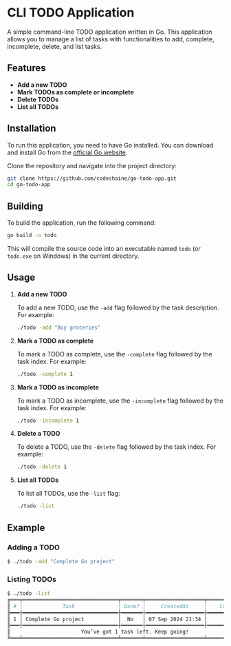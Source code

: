 # CLI TODO Application

A simple command-line TODO application written in Go. This application allows you to manage a list of tasks with functionalities to add, complete, incomplete, delete, and list tasks.

## Features

- **Add a new TODO**
- **Mark TODOs as complete or incomplete**
- **Delete TODOs**
- **List all TODOs**

## Installation

To run this application, you need to have Go installed. You can download and install Go from the [official Go website](https://golang.org/dl/).

Clone the repository and navigate into the project directory:

```bash
git clone https://github.com/codeshaine/go-todo-app.git
cd go-todo-app
```

## Building

To build the application, run the following command:

```bash
go build -o todo
```

This will compile the source code into an executable named `todo` (or `todo.exe` on Windows) in the current directory.

## Usage

1. **Add a new TODO**

   To add a new TODO, use the `-add` flag followed by the task description. For example:

   ```bash
   ./todo -add "Buy groceries"
   ```

2. **Mark a TODO as complete**

   To mark a TODO as complete, use the `-complete` flag followed by the task index. For example:

   ```bash
   ./todo -complete 1
   ```

3. **Mark a TODO as incomplete**

   To mark a TODO as incomplete, use the `-incomplete` flag followed by the task index. For example:

   ```bash
   ./todo -incomplete 1
   ```

4. **Delete a TODO**

   To delete a TODO, use the `-delete` flag followed by the task index. For example:

   ```bash
   ./todo -delete 1
   ```

5. **List all TODOs**

   To list all TODOs, use the `-list` flag:

   ```bash
   ./todo -list
   ```

## Example

### Adding a TODO

```bash
$ ./todo -add "Complete Go project"
```

### Listing TODOs

```bash
$ ./todo -list
╔═══╤═══════════════════════════════╤═══════╤═══════════════════╤═══════════════════╗
║ # │             Task              │ Done? │     CreatedAt     │    CompletedAt    ║
╟━━━┼━━━━━━━━━━━━━━━━━━━━━━━━━━━━━━━┼━━━━━━━┼━━━━━━━━━━━━━━━━━━━┼━━━━━━━━━━━━━━━━━━━╢
║ 1 │ Complete Go project           │  No   │ 07 Sep 2024 21:34 │         -         ║
╟━━━┼━━━━━━━━━━━━━━━━━━━━━━━━━━━━━━━┼━━━━━━━┼━━━━━━━━━━━━━━━━━━━┼━━━━━━━━━━━━━━━━━━━╢
║                       You’ve got 1 task left. Keep going!                        ║
╚═══╧═══════════════════════════════╧═══════╧═══════════════════╧═══════════════════╝
```
